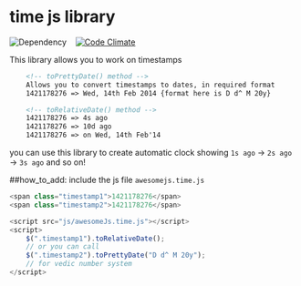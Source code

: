 time js library
===============================================

![Dependency](http://img.shields.io/badge/dependencies-jQuery-brightgreen.svg) &nbsp;&nbsp;	[![Code Climate](https://codeclimate.com/github/mebjas/awesomeJs.png)](https://codeclimate.com/github/mebjas/awesomeJs)

This library allows you to work on timestamps
```html
	<!-- toPrettyDate() method -->
	Allows you to convert timestamps to dates, in required format
	1421178276 => Wed, 14th Feb 2014 {format here is D d^ M 20y}

	<!-- toRelativeDate() method -->
	1421178276 => 4s ago
	1421178276 => 10d ago
	1421178276 => on Wed, 14th Feb'14
```
you can use this library to create automatic clock showing `1s ago` -> `2s ago` -> `3s ago` and so on!

##how_to_add: include the js file `awesomejs.time.js`
```js
<span class="timestamp1">1421178276</span>
<span class="timestamp2">1421178276</span>

<script src="js/awesomeJs.time.js"></script>
<script>
    $(".timestamp1").toRelativeDate();
    // or you can call
    $(".timestamp2").toPrettyDate("D d^ M 20y");
    // for vedic number system
</script>
```
